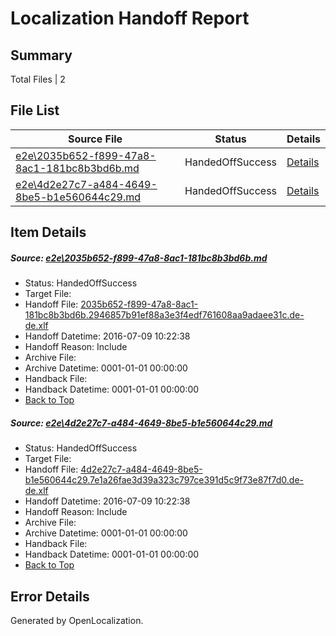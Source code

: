 # <a name='report-top'></a> Localization Handoff Report

## Summary
 Total Files | 2

## File List
 Source File | Status | Details 
 ----------- | ------ | ------- 
 [e2e\2035b652-f899-47a8-8ac1-181bc8b3bd6b.md](https://github.com/OpenLocalizationTestOrg/oltest/blob/9d1ec4a291184a7e285908e27d045f22f9f28361/e2e/2035b652-f899-47a8-8ac1-181bc8b3bd6b.md) | HandedOffSuccess | [Details](#daa0eed635ea9cfbf58c1afc740ccda503e497672)
 [e2e\4d2e27c7-a484-4649-8be5-b1e560644c29.md](https://github.com/OpenLocalizationTestOrg/oltest/blob/9d1ec4a291184a7e285908e27d045f22f9f28361/e2e/4d2e27c7-a484-4649-8be5-b1e560644c29.md) | HandedOffSuccess | [Details](#6eb0adde1cd1a23679289afb69718da2ab6a35b83)

## Item Details
##### <a name='daa0eed635ea9cfbf58c1afc740ccda503e497672'></a> Source: [e2e\2035b652-f899-47a8-8ac1-181bc8b3bd6b.md](https://github.com/OpenLocalizationTestOrg/oltest/blob/9d1ec4a291184a7e285908e27d045f22f9f28361/e2e/2035b652-f899-47a8-8ac1-181bc8b3bd6b.md)
* Status: HandedOffSuccess
* Target File: 
* Handoff File: [2035b652-f899-47a8-8ac1-181bc8b3bd6b.2946857b91ef88a3e3f4edf761608aa9adaee31c.de-de.xlf](https://github.com/OpenLocalizationTestOrg/olhandoff-e2e/blob/69699a5dc911fd932d3e2fe001313997a3617c91/ol-handoff/OpenLocalizationTestOrg/oltest-dede-fly/ci/ht/2035b652-f899-47a8-8ac1-181bc8b3bd6b.2946857b91ef88a3e3f4edf761608aa9adaee31c.de-de.xlf)
* Handoff Datetime: 2016-07-09 10:22:38
* Handoff Reason: Include
* Archive File: 
* Archive Datetime: 0001-01-01 00:00:00
* Handback File: 
* Handback Datetime: 0001-01-01 00:00:00
* [Back to Top](#report-top)

##### <a name='6eb0adde1cd1a23679289afb69718da2ab6a35b83'></a> Source: [e2e\4d2e27c7-a484-4649-8be5-b1e560644c29.md](https://github.com/OpenLocalizationTestOrg/oltest/blob/9d1ec4a291184a7e285908e27d045f22f9f28361/e2e/4d2e27c7-a484-4649-8be5-b1e560644c29.md)
* Status: HandedOffSuccess
* Target File: 
* Handoff File: [4d2e27c7-a484-4649-8be5-b1e560644c29.7e1a26fae3d39a323c797ce391d5c9f73e87f7d0.de-de.xlf](https://github.com/OpenLocalizationTestOrg/olhandoff-e2e/blob/69699a5dc911fd932d3e2fe001313997a3617c91/ol-handoff/OpenLocalizationTestOrg/oltest-dede-fly/ci/ht/4d2e27c7-a484-4649-8be5-b1e560644c29.7e1a26fae3d39a323c797ce391d5c9f73e87f7d0.de-de.xlf)
* Handoff Datetime: 2016-07-09 10:22:38
* Handoff Reason: Include
* Archive File: 
* Archive Datetime: 0001-01-01 00:00:00
* Handback File: 
* Handback Datetime: 0001-01-01 00:00:00
* [Back to Top](#report-top)


## Error Details

Generated by OpenLocalization.
